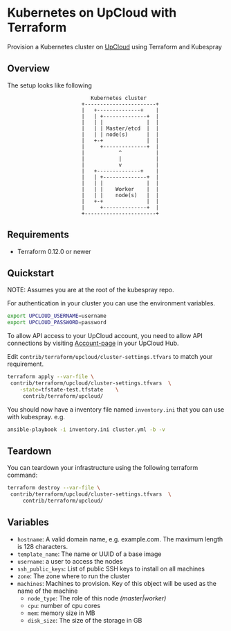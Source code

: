 # Kubernetes on UpCloud with Terraform

Provision a Kubernetes cluster on [UpCloud](https://upcloud.com/) using Terraform and Kubespray

## Overview

The setup looks like following

```text
                           Kubernetes cluster
                        +-----------------------+
                        |   +--------------+    |
                        |   | +--------------+  |
                        |   | |              |  |
                        |   | | Master/etcd  |  |
                        |   | | node(s)      |  |
                        |   +-+              |  |
                        |     +--------------+  |
                        |           ^           |
                        |           |           |
                        |           v           |
                        |   +--------------+    |
                        |   | +--------------+  |
                        |   | |              |  |
                        |   | |    Worker    |  |
                        |   | |    node(s)   |  |
                        |   +-+              |  |
                        |     +--------------+  |
                        +-----------------------+
```

## Requirements

* Terraform 0.12.0 or newer

## Quickstart

NOTE: Assumes you are at the root of the kubespray repo.

For authentication in your  cluster you can use the environment variables.
```bash
export UPCLOUD_USERNAME=username
export UPCLOUD_PASSWORD=password
```
To allow API access to your UpCloud account, you need to allow API connections by visiting [Account-page](https://hub.upcloud.com/account) in your UpCloud Hub.

Edit  `contrib/terraform/upcloud/cluster-settings.tfvars`  to match your requirement.

```bash
terraform apply --var-file \
 contrib/terraform/upcloud/cluster-settings.tfvars  \
    -state=tfstate-test.tfstate    \
     contrib/terraform/upcloud/
```

You should now have a inventory file named `inventory.ini` that you can use with kubespray.
e.g.

```bash
ansible-playbook -i inventory.ini cluster.yml -b -v
```

## Teardown
You can teardown your infrastructure using the following terraform command:

```bash
terraform destroy --var-file \
 contrib/terraform/upcloud/cluster-settings.tfvars  \
     contrib/terraform/upcloud/
```
## Variables
* `hostname`: A valid domain name, e.g. example.com. The maximum length is 128 characters.
* `template_name`: The name or UUID  of a base image
* `username`: a user to access the nodes
* `ssh_public_keys`: List of public SSH keys to install on all machines
* `zone`: The zone where to run the cluster
* `machines`: Machines to provision. Key of this object will be used as the name of the machine
  * `node_type`: The role of this node *(master|worker)*
  * `cpu`: number of cpu cores
  * `mem`: memory size in MB
  * `disk_size`: The size of the storage in GB
